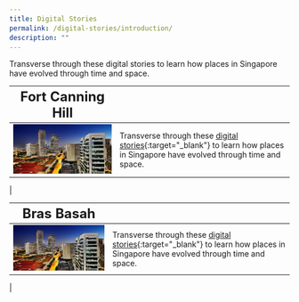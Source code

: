 ```yaml
---
title: Digital Stories
permalink: /digital-stories/introduction/
description: ""
---
```

Transverse through these digital stories to learn how places in Singapore have evolved through time and space.

| **<font size=5>Fort Canning Hill</font>** |  | 
| -------- | -------- | 
| [<img src="/images/landing-virtual-showcase-1.jpg" alt="singapore-revisualised-virtual-showcase" style="width:500px;" />](/singapore-visualised/digital-stories/bb-intro)   | Transverse through these [digital stories](/singapore-visualised/digital-stories/bb-intro){:target="_blank"} to learn how places in Singapore have evolved through time and space.
|

| **<font size=5>Bras Basah</font>** |  | 
| -------- | -------- | 
| [<img src="/images/landing-virtual-showcase-1.jpg" alt="singapore-revisualised-virtual-showcase" style="width:500px;" />](/singapore-visualised/digital-stories/bb-intro)   | Transverse through these [digital stories](/singapore-visualised/digital-stories/bb-intro){:target="_blank"} to learn how places in Singapore have evolved through time and space.
|